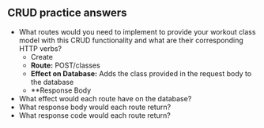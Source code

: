 ## CRUD practice answers
- What routes would you need to implement to provide your workout class model with this CRUD functionality and what are their corresponding HTTP verbs?
    - Create
    - **Route:** POST/classes
    - **Effect on Database:** Adds the class provided in the request body to the database
    - **Response Body
- What effect would each route have on the database?
- What response body would each route return?
- What response code would each route return?